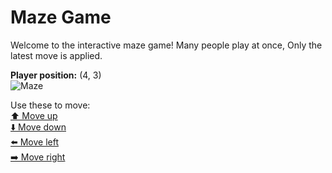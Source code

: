# Maze Game  
Welcome to the interactive maze game! Many people play at once, Only the latest move is applied.

**Player position:** (4, 3)  
![Maze](https://github-maze-game.vercel.app/images/pos_4_3.png?t=1760620716581)

Use these to move:  
[⬆️ Move up](https://github-maze-game.vercel.app/move/4_3_w)  
[⬇️ Move down](https://github-maze-game.vercel.app/move/4_3_s)  
[⬅️ Move left](https://github-maze-game.vercel.app/move/4_3_a)  
[➡️ Move right](https://github-maze-game.vercel.app/move/4_3_d)
